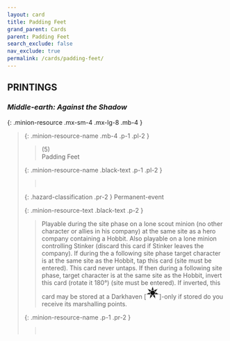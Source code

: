 ```yaml
---
layout: card
title: Padding Feet
grand_parent: Cards
parent: Padding Feet
search_exclude: false
nav_exclude: true
permalink: /cards/padding-feet/
---
```


## PRINTINGS


### _Middle-earth: Against the Shadow_

{: .minion-resource .mx-sm-4 .mx-lg-8 .mb-4 }
> {: .minion-resource-name .mb-4 .p-1 .pl-2 }
> > <div class="hazard-mp">(5)</div>
> > <div class="card-name">Padding Feet</div>
>
> {: .minion-resource-name .black-text .p-1 .pl-2 }
> > &nbsp;
>
> {: .hazard-classification .pr-2 }
> Permanent-event
>
> {: .minion-resource-text .black-text .p-2 }
> > Playable during the site phase on a lone scout minion (no other character or allies in his company) at the same site as a hero company containing a Hobbit. Also playable on a lone minion controlling Stinker (discard this card if Stinker leaves the company). If during the a following site phase target character is at the same site as the Hobbit, tap this card (site must be entered). This card never untaps. If then during a following site phase, target character is at the same site as the Hobbit, invert this card (rotate it 180°) (site must be entered). If inverted, this card may be stored at a Darkhaven \[![](/assets/images/dark-haven.svg)]-only if stored do you receive its marshalling points. 
> 
> {: .minion-resource-name .p-1 .pr-2 }
> > <div class="card-shield"></div>
> > <div class="card-corruption-white">&nbsp;</div>
